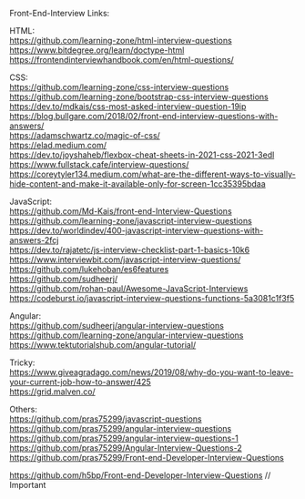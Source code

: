 Front-End-Interview Links: <br>

HTML: <br>
https://github.com/learning-zone/html-interview-questions <br>
https://www.bitdegree.org/learn/doctype-html <br>
https://frontendinterviewhandbook.com/en/html-questions/ 

CSS: <br>
https://github.com/learning-zone/css-interview-questions <br>
https://github.com/learning-zone/bootstrap-css-interview-questions<br>
https://dev.to/mdkais/css-most-asked-interview-question-19ip <br>
https://blog.bullgare.com/2018/02/front-end-interview-questions-with-answers/ <br>
https://adamschwartz.co/magic-of-css/ <br>
https://elad.medium.com/ <br>
https://dev.to/joyshaheb/flexbox-cheat-sheets-in-2021-css-2021-3edl <br>
https://www.fullstack.cafe/interview-questions/ <br>
https://coreytyler134.medium.com/what-are-the-different-ways-to-visually-hide-content-and-make-it-available-only-for-screen-1cc35395bdaa <br>

JavaScript: <br>
https://github.com/Md-Kais/front-end-Interview-Questions <br>
https://github.com/learning-zone/javascript-interview-questions <br>
https://dev.to/worldindev/400-javascript-interview-questions-with-answers-2fcj <br>
https://dev.to/rajatetc/js-interview-checklist-part-1-basics-10k6 <br>
https://www.interviewbit.com/javascript-interview-questions/ <br>
https://github.com/lukehoban/es6features <br>
https://github.com/sudheerj/ <br>
https://github.com/rohan-paul/Awesome-JavaScript-Interviews <br>
https://codeburst.io/javascript-interview-questions-functions-5a3081c1f3f5 <br>

Angular: <br>
https://github.com/sudheerj/angular-interview-questions <br>
https://github.com/learning-zone/angular-interview-questions <br>
https://www.tektutorialshub.com/angular-tutorial/ <br>

Tricky:<br>
https://www.giveagradago.com/news/2019/08/why-do-you-want-to-leave-your-current-job-how-to-answer/425 <br>
https://grid.malven.co/ <br>

Others: <br>
https://github.com/pras75299/javascript-questions <br>
https://github.com/pras75299/angular-interview-questions <br>
https://github.com/pras75299/angular-interview-questions-1 <br>
https://github.com/pras75299/Angular-Interview-Questions-2 <br>
https://github.com/pras75299/Front-end-Developer-Interview-Questions <br>

https://github.com/h5bp/Front-end-Developer-Interview-Questions // Important
